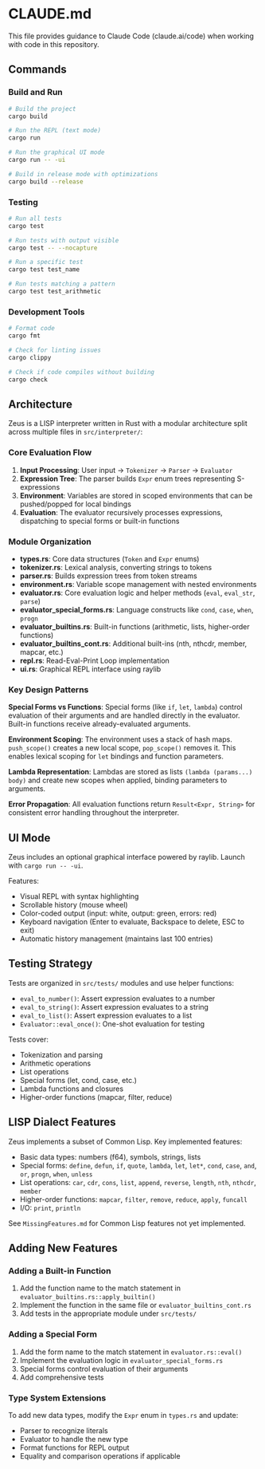 # CLAUDE.md

This file provides guidance to Claude Code (claude.ai/code) when working with code in this repository.

## Commands

### Build and Run
```bash
# Build the project
cargo build

# Run the REPL (text mode)
cargo run

# Run the graphical UI mode
cargo run -- -ui

# Build in release mode with optimizations
cargo build --release
```

### Testing
```bash
# Run all tests
cargo test

# Run tests with output visible
cargo test -- --nocapture

# Run a specific test
cargo test test_name

# Run tests matching a pattern
cargo test test_arithmetic
```

### Development Tools
```bash
# Format code
cargo fmt

# Check for linting issues
cargo clippy

# Check if code compiles without building
cargo check
```

## Architecture

Zeus is a LISP interpreter written in Rust with a modular architecture split across multiple files in `src/interpreter/`:

### Core Evaluation Flow
1. **Input Processing**: User input → `Tokenizer` → `Parser` → `Evaluator`
2. **Expression Tree**: The parser builds `Expr` enum trees representing S-expressions
3. **Environment**: Variables are stored in scoped environments that can be pushed/popped for local bindings
4. **Evaluation**: The evaluator recursively processes expressions, dispatching to special forms or built-in functions

### Module Organization
- **types.rs**: Core data structures (`Token` and `Expr` enums)
- **tokenizer.rs**: Lexical analysis, converting strings to tokens
- **parser.rs**: Builds expression trees from token streams
- **environment.rs**: Variable scope management with nested environments
- **evaluator.rs**: Core evaluation logic and helper methods (`eval`, `eval_str`, `parse`)
- **evaluator_special_forms.rs**: Language constructs like `cond`, `case`, `when`, `progn`
- **evaluator_builtins.rs**: Built-in functions (arithmetic, lists, higher-order functions)
- **evaluator_builtins_cont.rs**: Additional built-ins (nth, nthcdr, member, mapcar, etc.)
- **repl.rs**: Read-Eval-Print Loop implementation
- **ui.rs**: Graphical REPL interface using raylib

### Key Design Patterns

**Special Forms vs Functions**: Special forms (like `if`, `let`, `lambda`) control evaluation of their arguments and are handled directly in the evaluator. Built-in functions receive already-evaluated arguments.

**Environment Scoping**: The environment uses a stack of hash maps. `push_scope()` creates a new local scope, `pop_scope()` removes it. This enables lexical scoping for `let` bindings and function parameters.

**Lambda Representation**: Lambdas are stored as lists `(lambda (params...) body)` and create new scopes when applied, binding parameters to arguments.

**Error Propagation**: All evaluation functions return `Result<Expr, String>` for consistent error handling throughout the interpreter.

## UI Mode

Zeus includes an optional graphical interface powered by raylib. Launch with `cargo run -- -ui`.

Features:
- Visual REPL with syntax highlighting
- Scrollable history (mouse wheel)
- Color-coded output (input: white, output: green, errors: red)
- Keyboard navigation (Enter to evaluate, Backspace to delete, ESC to exit)
- Automatic history management (maintains last 100 entries)

## Testing Strategy

Tests are organized in `src/tests/` modules and use helper functions:
- `eval_to_number()`: Assert expression evaluates to a number
- `eval_to_string()`: Assert expression evaluates to a string
- `eval_to_list()`: Assert expression evaluates to a list
- `Evaluator::eval_once()`: One-shot evaluation for testing

Tests cover:
- Tokenization and parsing
- Arithmetic operations
- List operations
- Special forms (let, cond, case, etc.)
- Lambda functions and closures
- Higher-order functions (mapcar, filter, reduce)

## LISP Dialect Features

Zeus implements a subset of Common Lisp. Key implemented features:
- Basic data types: numbers (f64), symbols, strings, lists
- Special forms: `define`, `defun`, `if`, `quote`, `lambda`, `let`, `let*`, `cond`, `case`, `and`, `or`, `progn`, `when`, `unless`
- List operations: `car`, `cdr`, `cons`, `list`, `append`, `reverse`, `length`, `nth`, `nthcdr`, `member`
- Higher-order functions: `mapcar`, `filter`, `remove`, `reduce`, `apply`, `funcall`
- I/O: `print`, `println`

See `MissingFeatures.md` for Common Lisp features not yet implemented.

## Adding New Features

### Adding a Built-in Function
1. Add the function name to the match statement in `evaluator_builtins.rs::apply_builtin()`
2. Implement the function in the same file or `evaluator_builtins_cont.rs`
3. Add tests in the appropriate module under `src/tests/`

### Adding a Special Form
1. Add the form name to the match statement in `evaluator.rs::eval()`
2. Implement the evaluation logic in `evaluator_special_forms.rs`
3. Special forms control evaluation of their arguments
4. Add comprehensive tests

### Type System Extensions
To add new data types, modify the `Expr` enum in `types.rs` and update:
- Parser to recognize literals
- Evaluator to handle the new type
- Format functions for REPL output
- Equality and comparison operations if applicable